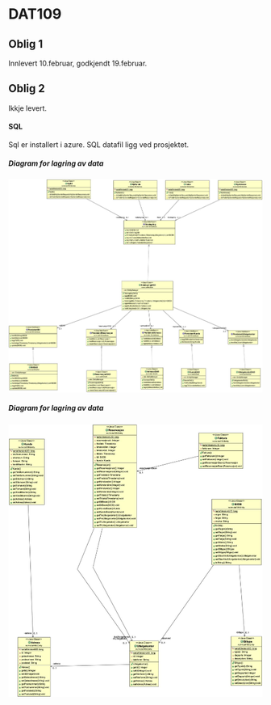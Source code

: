 # DAT109
## Oblig 1
Innlevert 10.februar, godkjendt 19.februar.

## Oblig 2
Ikkje levert.
#### SQL
Sql er installert i azure. SQL datafil ligg ved prosjektet.


##### Diagram for lagring av data
![PersistDiagram](https://github.com/S160592/DAT109/blob/master/Dat109Oblig2/src/stuff/lagring.jpg)


##### Diagram for lagring av data
![ClassDiagram](https://github.com/S160592/DAT109/blob/master/Dat109Oblig2/src/stuff/classdiagram.jpg)
